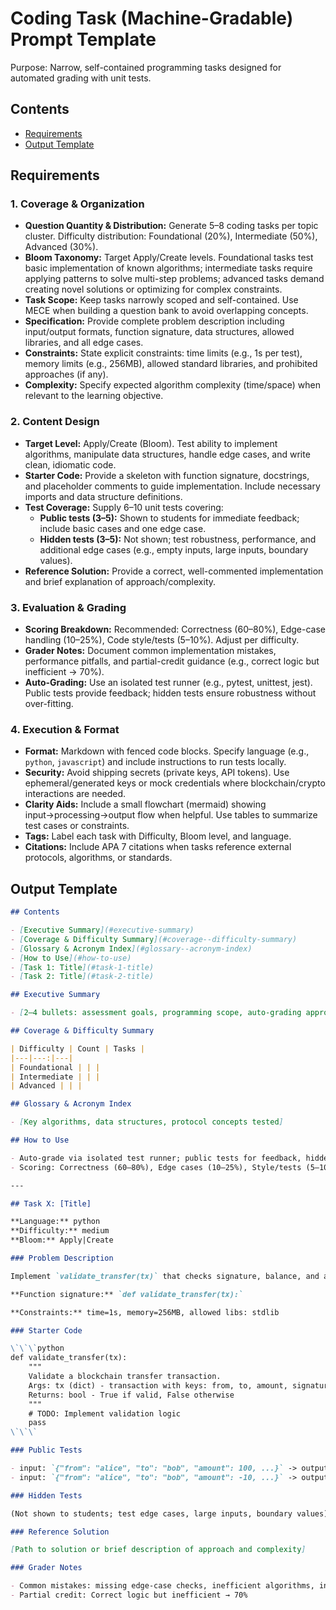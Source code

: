 # Coding Task (Machine-Gradable) Prompt Template

Purpose: Narrow, self-contained programming tasks designed for automated grading with unit tests.

## Contents

- [Requirements](#requirements)
- [Output Template](#output-template)

## Requirements

### 1. Coverage & Organization

- **Question Quantity & Distribution:** Generate 5–8 coding tasks per topic cluster. Difficulty distribution: Foundational (20%), Intermediate (50%), Advanced (30%).
- **Bloom Taxonomy:** Target Apply/Create levels. Foundational tasks test basic implementation of known algorithms; intermediate tasks require applying patterns to solve multi-step problems; advanced tasks demand creating novel solutions or optimizing for complex constraints.
- **Task Scope:** Keep tasks narrowly scoped and self-contained. Use MECE when building a question bank to avoid overlapping concepts.
- **Specification:** Provide complete problem description including input/output formats, function signature, data structures, allowed libraries, and all edge cases.
- **Constraints:** State explicit constraints: time limits (e.g., 1s per test), memory limits (e.g., 256MB), allowed standard libraries, and prohibited approaches (if any).
- **Complexity:** Specify expected algorithm complexity (time/space) when relevant to the learning objective.

### 2. Content Design

- **Target Level:** Apply/Create (Bloom). Test ability to implement algorithms, manipulate data structures, handle edge cases, and write clean, idiomatic code.
- **Starter Code:** Provide a skeleton with function signature, docstrings, and placeholder comments to guide implementation. Include necessary imports and data structure definitions.
- **Test Coverage:** Supply 6–10 unit tests covering:
  - **Public tests (3–5):** Shown to students for immediate feedback; include basic cases and one edge case.
  - **Hidden tests (3–5):** Not shown; test robustness, performance, and additional edge cases (e.g., empty inputs, large inputs, boundary values).
- **Reference Solution:** Provide a correct, well-commented implementation and brief explanation of approach/complexity.

### 3. Evaluation & Grading

- **Scoring Breakdown:** Recommended: Correctness (60–80%), Edge-case handling (10–25%), Code style/tests (5–10%). Adjust per difficulty.
- **Grader Notes:** Document common implementation mistakes, performance pitfalls, and partial-credit guidance (e.g., correct logic but inefficient → 70%).
- **Auto-Grading:** Use an isolated test runner (e.g., pytest, unittest, jest). Public tests provide feedback; hidden tests ensure robustness without over-fitting.

### 4. Execution & Format

- **Format:** Markdown with fenced code blocks. Specify language (e.g., `python`, `javascript`) and include instructions to run tests locally.
- **Security:** Avoid shipping secrets (private keys, API tokens). Use ephemeral/generated keys or mock credentials where blockchain/crypto interactions are needed.
- **Clarity Aids:** Include a small flowchart (mermaid) showing input→processing→output flow when helpful. Use tables to summarize test cases or constraints.
- **Tags:** Label each task with Difficulty, Bloom level, and language.
- **Citations:** Include APA 7 citations when tasks reference external protocols, algorithms, or standards.

## Output Template

```markdown
## Contents

- [Executive Summary](#executive-summary)
- [Coverage & Difficulty Summary](#coverage--difficulty-summary)
- [Glossary & Acronym Index](#glossary--acronym-index)
- [How to Use](#how-to-use)
- [Task 1: Title](#task-1-title)
- [Task 2: Title](#task-2-title)

## Executive Summary

- [2–4 bullets: assessment goals, programming scope, auto-grading approach]

## Coverage & Difficulty Summary

| Difficulty | Count | Tasks |
|---|---:|---|
| Foundational | | |
| Intermediate | | |
| Advanced | | |

## Glossary & Acronym Index

- [Key algorithms, data structures, protocol concepts tested]

## How to Use

- Auto-grade via isolated test runner; public tests for feedback, hidden tests for robustness
- Scoring: Correctness (60–80%), Edge cases (10–25%), Style/tests (5–10%)

---

## Task X: [Title]

**Language:** python  
**Difficulty:** medium  
**Bloom:** Apply|Create

### Problem Description

Implement `validate_transfer(tx)` that checks signature, balance, and asset type.

**Function signature:** `def validate_transfer(tx):`

**Constraints:** time=1s, memory=256MB, allowed libs: stdlib

### Starter Code

\`\`\`python
def validate_transfer(tx):
    """
    Validate a blockchain transfer transaction.
    Args: tx (dict) - transaction with keys: from, to, amount, signature, asset_type
    Returns: bool - True if valid, False otherwise
    """
    # TODO: Implement validation logic
    pass
\`\`\`

### Public Tests

- input: `{"from": "alice", "to": "bob", "amount": 100, ...}` -> output: `True`
- input: `{"from": "alice", "to": "bob", "amount": -10, ...}` -> output: `False`

### Hidden Tests

(Not shown to students; test edge cases, large inputs, boundary values)

### Reference Solution

[Path to solution or brief description of approach and complexity]

### Grader Notes

- Common mistakes: missing edge-case checks, inefficient algorithms, incorrect signature validation
- Partial credit: Correct logic but inefficient → 70%
```
